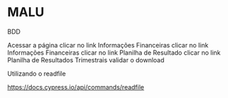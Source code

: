 # MALU

BDD

Acessar a página
clicar no link Informações Financeiras
clicar no link Informações Financeiras
clicar no link Planilha de Resultado
clicar no link Planilha de Resultados Trimestrais
validar o download


Utilizando o readfile

https://docs.cypress.io/api/commands/readfile